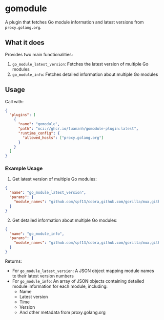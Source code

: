 # gomodule

A plugin that fetches Go module information and latest versions from `proxy.golang.org`.

## What it does

Provides two main functionalities:
1. `go_module_latest_version`: Fetches the latest version of multiple Go modules
2. `go_module_info`: Fetches detailed information about multiple Go modules

## Usage

Call with:
```json
{
  "plugins": [
    {
      "name": "gomodule",
      "path": "oci://ghcr.io/tuananh/gomodule-plugin:latest",
      "runtime_config": {
        "allowed_hosts": ["proxy.golang.org"]
      }
    }
  ]
}
```

### Example Usage

1. Get latest version of multiple Go modules:
```json
{
  "name": "go_module_latest_version",
  "params": {
    "module_names": "github.com/spf13/cobra,github.com/gorilla/mux,github.com/gin-gonic/gin"
  }
}
```

2. Get detailed information about multiple Go modules:
```json
{
  "name": "go_module_info",
  "params": {
    "module_names": "github.com/spf13/cobra,github.com/gorilla/mux,github.com/gin-gonic/gin"
  }
}
```

Returns:
- For `go_module_latest_version`: A JSON object mapping module names to their latest version numbers
- For `go_module_info`: An array of JSON objects containing detailed module information for each module, including:
  - Name
  - Latest version
  - Time
  - Version
  - And other metadata from proxy.golang.org